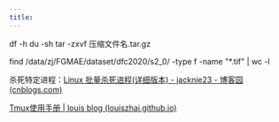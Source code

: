 ```yaml
---
title:
---
```





df -h
du -sh
tar -zxvf 压缩文件名.tar.gz

find /data/zj/FGMAE/dataset/dfc2020/s2_0/ -type f -name "*.tif" | wc -l

杀死特定进程：[Linux 批量杀死进程(详细版本) - jacknie23 - 博客园 (cnblogs.com)](https://www.cnblogs.com/jack-nie-23/p/16448688.html)

[Tmux使用手册 | louis blog (louiszhai.github.io)](https://louiszhai.github.io/2017/09/30/tmux/#%E6%9F%A5%E7%9C%8B%E6%89%80%E6%9C%89%E7%9A%84%E4%BC%9A%E8%AF%9D)